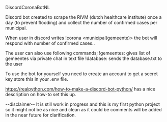 DiscordCoronaBotNL

Discord bot created to scrape the RIVM (dutch healthcare institute) 
once a day (to prevent flooding) and collect the number of confirmed cases per municipal.

When user in discord writes !corona <municipal(gemeente)> the bot will respond
with number of confirmed cases..

The user can also use following commands;
!gemeentes: gives list of gemeentes via private chat in text file
!database: sends the database.txt to the user

To use the bot for yourself you need to create an account to get a secret key 
store this in your .env file.

https://realpython.com/how-to-make-a-discord-bot-python/ has a nice description
on how-to set this up.

--disclaimer--
It is still work in progress and this is my first python project so it might not be as nice and clean as it could be
comments will be added in the near future for clarification.

